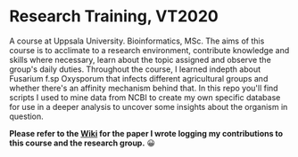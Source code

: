 # Research Training, VT2020
A course at Uppsala University. Bioinformatics, MSc. The aims of this course is to acclimate to a research environment, contribute knowledge and skills where necessary, learn about the topic assigned and observe the group's daily duties. Throughout the course, I learned indepth about Fusarium f.sp Oxysporum that infects different agricultural groups and whether there's an affinity mechanism behind that. In this repo you'll find scripts I used to mine data from NCBI to create my own specific database for use in a deeper analysis to uncover some insights about the organism in question.

**Please refer to the [Wiki](https://github.com/projectoriented/foxy-fusarium/wiki) for the paper I wrote logging my contributions to this course and the research group.** 😀
